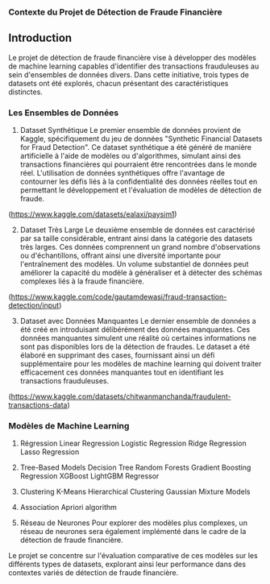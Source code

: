 ### Contexte du Projet de Détection de Fraude Financière
## Introduction
Le projet de détection de fraude financière vise à développer des modèles de machine learning capables d'identifier des transactions frauduleuses au sein d'ensembles de données divers. Dans cette initiative, trois types de datasets ont été explorés, chacun présentant des caractéristiques distinctes.

### Les Ensembles de Données
1. Dataset Synthétique
Le premier ensemble de données provient de Kaggle, spécifiquement du jeu de données "Synthetic Financial Datasets for Fraud Detection". Ce dataset synthétique a été généré de manière artificielle à l'aide de modèles ou d'algorithmes, simulant ainsi des transactions financières qui pourraient être rencontrées dans le monde réel. L'utilisation de données synthétiques offre l'avantage de contourner les défis liés à la confidentialité des données réelles tout en permettant le développement et l'évaluation de modèles de détection de fraude.

(https://www.kaggle.com/datasets/ealaxi/paysim1)

2. Dataset Très Large
Le deuxième ensemble de données est caractérisé par sa taille considérable, entrant ainsi dans la catégorie des datasets très larges. Ces données comprennent un grand nombre d'observations ou d'échantillons, offrant ainsi une diversité importante pour l'entraînement des modèles. Un volume substantiel de données peut améliorer la capacité du modèle à généraliser et à détecter des schémas complexes liés à la fraude financière.

(https://www.kaggle.com/code/gautamdewasi/fraud-transaction-detection/input)

3. Dataset avec Données Manquantes
Le dernier ensemble de données a été créé en introduisant délibérément des données manquantes. Ces données manquantes simulent une réalité où certaines informations ne sont pas disponibles lors de la détection de fraudes. Le dataset a été élaboré en supprimant des cases, fournissant ainsi un défi supplémentaire pour les modèles de machine learning qui doivent traiter efficacement ces données manquantes tout en identifiant les transactions frauduleuses.

(https://www.kaggle.com/datasets/chitwanmanchanda/fraudulent-transactions-data)

### Modèles de Machine Learning
1. Régression
Linear Regression
Logistic Regression
Ridge Regression
Lasso Regression

2. Tree-Based Models
Decision Tree
Random Forests
Gradient Boosting Regression
XGBoost
LightGBM Regressor

3. Clustering
K-Means
Hierarchical Clustering
Gaussian Mixture Models

4. Association
Apriori algorithm

5. Réseau de Neurones
Pour explorer des modèles plus complexes, un réseau de neurones sera également implémenté dans le cadre de la détection de fraude financière.

Le projet se concentre sur l'évaluation comparative de ces modèles sur les différents types de datasets, explorant ainsi leur performance dans des contextes variés de détection de fraude financière.



